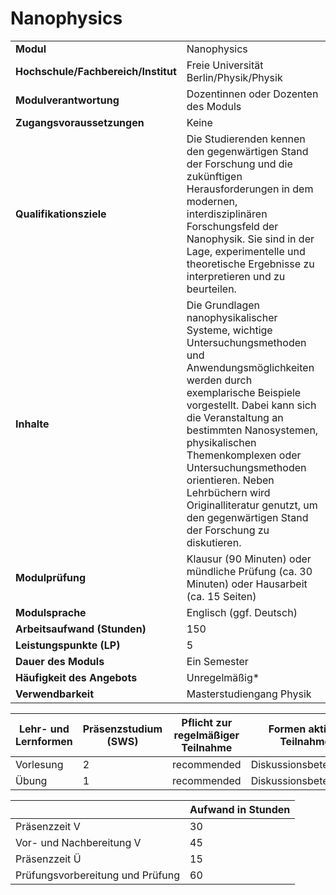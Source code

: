 # Nanophysics
|                                    |   |
|------------------------------------|---|
|**Modul**                           | Nanophysics |
|**Hochschule/Fachbereich/Institut** | Freie Universität Berlin/Physik/Physik |
|**Modulverantwortung**              | Dozentinnen oder Dozenten des Moduls |
|**Zugangsvoraussetzungen**          | Keine |
|**Qualifikationsziele**             | Die Studierenden kennen den gegenwärtigen Stand der Forschung und die zukünftigen Herausforderungen in dem modernen, interdisziplinären Forschungsfeld der Nanophysik. Sie sind in der Lage, experimentelle und theoretische Ergebnisse zu interpretieren und zu beurteilen. |
|**Inhalte**                         | Die Grundlagen nanophysikalischer Systeme, wichtige Untersuchungsmethoden und Anwendungsmöglichkeiten werden durch exemplarische Beispiele vorgestellt. Dabei kann sich die Veranstaltung an bestimmten Nanosystemen, physikalischen Themenkomplexen oder Untersuchungsmethoden orientieren. Neben Lehrbüchern wird Originalliteratur genutzt, um den gegenwärtigen Stand der Forschung zu diskutieren. |
|**Modulprüfung**                    | Klausur (90 Minuten) oder mündliche Prüfung (ca. 30 Minuten) oder Hausarbeit (ca. 15 Seiten) |
|**Modulsprache**                    | Englisch (ggf. Deutsch) |
|**Arbeitsaufwand (Stunden)**        | 150 |
|**Leistungspunkte (LP)**            | 5 |
|**Dauer des Moduls**                | Ein Semester |
|**Häufigkeit des Angebots**         | Unregelmäßig* |
|**Verwendbarkeit**                  | Masterstudiengang Physik |

| Lehr- und Lernformen | Präsenzstudium <br> (SWS) | Pflicht zur regelmäßiger Teilnahme | Formen aktiver Teilnahme |
| ---------------------|---------------------------|------------------------------------|------------------------- |
| Vorlesung            | 2                         | recommended                        | Diskussionsbeteiligung   |
| Übung                | 1                         | recommended                        | Diskussionsbeteiligung   |

|   | Aufwand in Stunden |
| - |--------------------|
| Präsenzzeit V                            | 30    |
| Vor- und Nachbereitung V                 | 45    |
| Präsenzzeit Ü                            | 15    |
| Prüfungsvorbereitung und Prüfung         | 60    |
